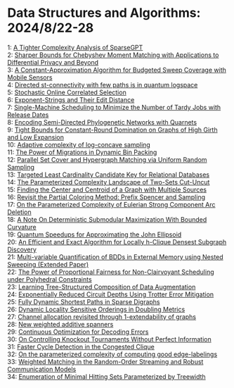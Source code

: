 # Data Structures and Algorithms: 2024/8/22-28  
1: [A Tighter Complexity Analysis of SparseGPT](https://doi.org/10.48550/arXiv.2408.12151)  
2: [Sharper Bounds for Chebyshev Moment Matching with Applications to  Differential Privacy and Beyond](https://doi.org/10.48550/arXiv.2408.12385)  
3: [A Constant-Approximation Algorithm for Budgeted Sweep Coverage with  Mobile Sensors](https://doi.org/10.48550/arXiv.2408.12468)  
4: [Directed st-connectivity with few paths is in quantum logspace](https://doi.org/10.48550/arXiv.2408.12473)  
5: [Stochastic Online Correlated Selection](https://doi.org/10.48550/arXiv.2408.12524)  
6: [Exponent-Strings and Their Edit Distance](https://doi.org/10.48550/arXiv.2408.12931)  
7: [Single-Machine Scheduling to Minimize the Number of Tardy Jobs with  Release Dates](https://doi.org/10.48550/arXiv.2408.12967)  
8: [Encoding Semi-Directed Phylogenetic Networks with Quarnets](https://doi.org/10.48550/arXiv.2408.12997)  
9: [Tight Bounds for Constant-Round Domination on Graphs of High Girth and  Low Expansion](https://doi.org/10.48550/arXiv.2408.12998)  
10: [Adaptive complexity of log-concave sampling](https://doi.org/10.48550/arXiv.2408.13045)  
11: [The Power of Migrations in Dynamic Bin Packing](https://doi.org/10.48550/arXiv.2408.13178)  
12: [Parallel Set Cover and Hypergraph Matching via Uniform Random Sampling](https://doi.org/10.48550/arXiv.2408.13362)  
13: [Targeted Least Cardinality Candidate Key for Relational Databases](https://doi.org/10.48550/arXiv.2408.13540)  
14: [The Parameterized Complexity Landscape of Two-Sets Cut-Uncut](https://doi.org/10.48550/arXiv.2408.13543)  
15: [Finding the Center and Centroid of a Graph with Multiple Sources](https://doi.org/10.48550/arXiv.2408.13688)  
16: [Revisit the Partial Coloring Method: Prefix Spencer and Sampling](https://doi.org/10.48550/arXiv.2408.13756)  
17: [On the Parameterized Complexity of Eulerian Strong Component Arc  Deletion](https://doi.org/10.48550/arXiv.2408.13819)  
18: [A Note On Deterministic Submodular Maximization With Bounded Curvature](https://doi.org/10.48550/arXiv.2409.02943)  
19: [Quantum Speedups for Approximating the John Ellipsoid](https://doi.org/10.48550/arXiv.2408.14018)  
20: [An Efficient and Exact Algorithm for Locally h-Clique Densest Subgraph  Discovery](https://doi.org/10.48550/arXiv.2408.14022)  
21: [Multi-variable Quantification of BDDs in External Memory using Nested  Sweeping (Extended Paper)](https://doi.org/10.48550/arXiv.2408.14216)  
22: [The Power of Proportional Fairness for Non-Clairvoyant Scheduling under  Polyhedral Constraints](https://doi.org/10.48550/arXiv.2408.14310)  
23: [Learning Tree-Structured Composition of Data Augmentation](https://doi.org/10.48550/arXiv.2408.14381)  
24: [Exponentially Reduced Circuit Depths Using Trotter Error Mitigation](https://doi.org/10.48550/arXiv.2408.14385)  
25: [Fully Dynamic Shortest Paths in Sparse Digraphs](https://doi.org/10.48550/arXiv.2408.14406)  
26: [Dynamic Locality Sensitive Orderings in Doubling Metrics](https://doi.org/10.48550/arXiv.2408.14617)  
27: [Channel allocation revisited through 1-extendability of graphs](https://doi.org/10.48550/arXiv.2408.14633)  
28: [New weighted additive spanners](https://doi.org/10.48550/arXiv.2408.14638)  
29: [Continuous Optimization for Decoding Errors](https://doi.org/10.48550/arXiv.2408.14652)  
30: [On Controlling Knockout Tournaments Without Perfect Information](https://doi.org/10.48550/arXiv.2408.15068)  
31: [Faster Cycle Detection in the Congested Clique](https://doi.org/10.48550/arXiv.2408.15132)  
32: [On the parameterized complexity of computing good edge-labelings](https://doi.org/10.48550/arXiv.2408.15181)  
33: [Weighted Matching in the Random-Order Streaming and Robust Communication  Models](https://doi.org/10.48550/arXiv.2408.15434)  
34: [Enumeration of Minimal Hitting Sets Parameterized by Treewidth](https://doi.org/10.48550/arXiv.2408.15776)  